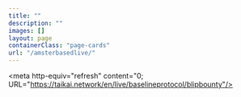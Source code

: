 ```yaml
---
title: ""
description: ""
images: []
layout: page
containerClass: "page-cards"
url: "/amsterbasedlive/"
---
```


<meta http-equiv="refresh" content="0; URL="https://taikai.network/en/live/baselineprotocol/blipbounty"/>
